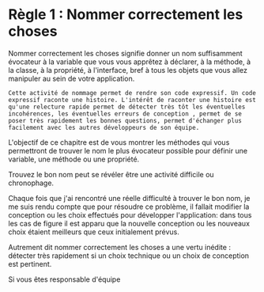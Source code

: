 # Règle 1 : Nommer correctement les choses

  Nommer correctement les choses signifie donner un nom suffisamment évocateur à la variable que vous vous apprêtez à déclarer, à la méthode, à la classe, à la propriété, à l'interface, bref à tous les objets que vous allez manipuler au sein de votre application.
  
    Cette activité de nommage permet de rendre son code expressif. Un code expressif raconte une histoire. L'intérêt de raconter une histoire est qu'une relecture rapide permet de détecter très tôt les éventuelles incohérences, les éventuelles erreurs de conception , permet de se poser très rapidement les bonnes questions, permet d'échanger plus facilement avec les autres développeurs de son équipe.
  
  L'objectif de ce chapitre est de vous montrer les méthodes qui vous permettront de trouver le nom le plus évocateur possible pour définir une variable, une méthode ou une propriété.
  
  Trouvez le bon nom peut se révéler être une activité difficile ou chronophage. 
  
  Chaque fois que j'ai rencontré une réelle difficulté à trouver le bon nom, je me suis rendu compte que pour résoudre ce problème, il fallait modifier la conception ou les choix effectués pour développer l'application: dans tous les cas de figure il est apparu que la nouvelle conception ou les nouveaux choix étaient meilleurs que ceux initialement prévus.
  
  Autrement dit nommer correctement les choses a une vertu inédite : détecter très rapidement si un choix technique ou un choix de conception est pertinent.
  
  Si vous êtes responsable d'équipe
  
  
  
  
